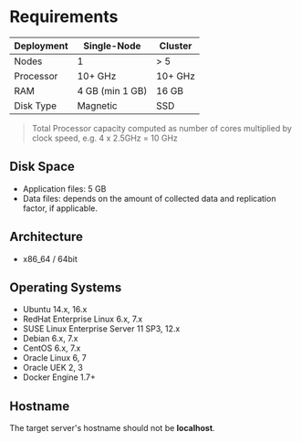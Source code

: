 # Requirements


| Deployment | Single-Node | Cluster |
| --- | --- | --- |
| Nodes | 1 | > 5 |
| Processor | 10+ GHz | 10+ GHz |
| RAM | 4 GB (min 1 GB) | 16 GB |
| Disk Type | Magnetic | SSD |

> Total Processor capacity computed as number of cores multiplied by clock speed, e.g. 4 x 2.5GHz = 10 GHz

## Disk Space

- Application files: 5 GB
- Data files: depends on the amount of collected data and replication factor, if applicable.

## Architecture

- x86_64 / 64bit

## Operating Systems

-   Ubuntu 14.x, 16.x
-   RedHat Enterprise Linux 6.x, 7.x
-   SUSE Linux Enterprise Server 11 SP3, 12.x
-   Debian 6.x, 7.x
-   CentOS 6.x, 7.x
-   Oracle Linux 6, 7
-   Oracle UEK 2, 3
-   Docker Engine 1.7+

## Hostname

The target server's hostname should not be **localhost**.


